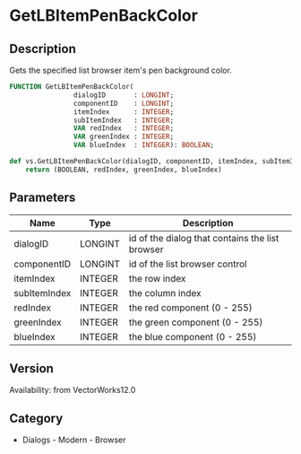 # GetLBItemPenBackColor

## Description
Gets the specified list browser item's pen background color.

```pascal
FUNCTION GetLBItemPenBackColor(
				dialogID       : LONGINT;
				componentID    : LONGINT;
				itemIndex      : INTEGER;
				subItemIndex   : INTEGER;
				VAR redIndex   : INTEGER;
				VAR greenIndex : INTEGER;
				VAR blueIndex  : INTEGER): BOOLEAN;
```

```python
def vs.GetLBItemPenBackColor(dialogID, componentID, itemIndex, subItemIndex):
    return (BOOLEAN, redIndex, greenIndex, blueIndex)
```

## Parameters
|Name|Type|Description|
|---|---|---|
|dialogID|LONGINT|id of the dialog that contains the list browser|
|componentID|LONGINT|id of the list browser control|
|itemIndex|INTEGER|the row index|
|subItemIndex|INTEGER|the column index|
|redIndex|INTEGER|the red component (0 - 255)|
|greenIndex|INTEGER|the green component (0 - 255)|
|blueIndex|INTEGER|the blue component (0 - 255)|

## Version
Availability: from VectorWorks12.0

## Category
* Dialogs - Modern - Browser

